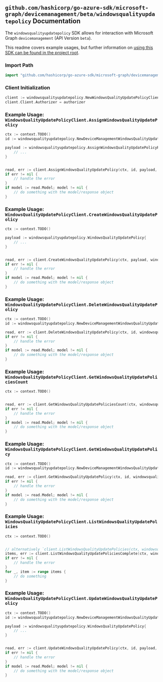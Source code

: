 
## `github.com/hashicorp/go-azure-sdk/microsoft-graph/devicemanagement/beta/windowsqualityupdatepolicy` Documentation

The `windowsqualityupdatepolicy` SDK allows for interaction with Microsoft Graph `devicemanagement` (API Version `beta`).

This readme covers example usages, but further information on [using this SDK can be found in the project root](https://github.com/hashicorp/go-azure-sdk/tree/main/docs).

### Import Path

```go
import "github.com/hashicorp/go-azure-sdk/microsoft-graph/devicemanagement/beta/windowsqualityupdatepolicy"
```


### Client Initialization

```go
client := windowsqualityupdatepolicy.NewWindowsQualityUpdatePolicyClientWithBaseURI("https://graph.microsoft.com")
client.Client.Authorizer = authorizer
```


### Example Usage: `WindowsQualityUpdatePolicyClient.AssignWindowsQualityUpdatePolicy`

```go
ctx := context.TODO()
id := windowsqualityupdatepolicy.NewDeviceManagementWindowsQualityUpdatePolicyID("windowsQualityUpdatePolicyId")

payload := windowsqualityupdatepolicy.AssignWindowsQualityUpdatePolicyRequest{
	// ...
}


read, err := client.AssignWindowsQualityUpdatePolicy(ctx, id, payload, windowsqualityupdatepolicy.DefaultAssignWindowsQualityUpdatePolicyOperationOptions())
if err != nil {
	// handle the error
}
if model := read.Model; model != nil {
	// do something with the model/response object
}
```


### Example Usage: `WindowsQualityUpdatePolicyClient.CreateWindowsQualityUpdatePolicy`

```go
ctx := context.TODO()

payload := windowsqualityupdatepolicy.WindowsQualityUpdatePolicy{
	// ...
}


read, err := client.CreateWindowsQualityUpdatePolicy(ctx, payload, windowsqualityupdatepolicy.DefaultCreateWindowsQualityUpdatePolicyOperationOptions())
if err != nil {
	// handle the error
}
if model := read.Model; model != nil {
	// do something with the model/response object
}
```


### Example Usage: `WindowsQualityUpdatePolicyClient.DeleteWindowsQualityUpdatePolicy`

```go
ctx := context.TODO()
id := windowsqualityupdatepolicy.NewDeviceManagementWindowsQualityUpdatePolicyID("windowsQualityUpdatePolicyId")

read, err := client.DeleteWindowsQualityUpdatePolicy(ctx, id, windowsqualityupdatepolicy.DefaultDeleteWindowsQualityUpdatePolicyOperationOptions())
if err != nil {
	// handle the error
}
if model := read.Model; model != nil {
	// do something with the model/response object
}
```


### Example Usage: `WindowsQualityUpdatePolicyClient.GetWindowsQualityUpdatePoliciesCount`

```go
ctx := context.TODO()


read, err := client.GetWindowsQualityUpdatePoliciesCount(ctx, windowsqualityupdatepolicy.DefaultGetWindowsQualityUpdatePoliciesCountOperationOptions())
if err != nil {
	// handle the error
}
if model := read.Model; model != nil {
	// do something with the model/response object
}
```


### Example Usage: `WindowsQualityUpdatePolicyClient.GetWindowsQualityUpdatePolicy`

```go
ctx := context.TODO()
id := windowsqualityupdatepolicy.NewDeviceManagementWindowsQualityUpdatePolicyID("windowsQualityUpdatePolicyId")

read, err := client.GetWindowsQualityUpdatePolicy(ctx, id, windowsqualityupdatepolicy.DefaultGetWindowsQualityUpdatePolicyOperationOptions())
if err != nil {
	// handle the error
}
if model := read.Model; model != nil {
	// do something with the model/response object
}
```


### Example Usage: `WindowsQualityUpdatePolicyClient.ListWindowsQualityUpdatePolicies`

```go
ctx := context.TODO()


// alternatively `client.ListWindowsQualityUpdatePolicies(ctx, windowsqualityupdatepolicy.DefaultListWindowsQualityUpdatePoliciesOperationOptions())` can be used to do batched pagination
items, err := client.ListWindowsQualityUpdatePoliciesComplete(ctx, windowsqualityupdatepolicy.DefaultListWindowsQualityUpdatePoliciesOperationOptions())
if err != nil {
	// handle the error
}
for _, item := range items {
	// do something
}
```


### Example Usage: `WindowsQualityUpdatePolicyClient.UpdateWindowsQualityUpdatePolicy`

```go
ctx := context.TODO()
id := windowsqualityupdatepolicy.NewDeviceManagementWindowsQualityUpdatePolicyID("windowsQualityUpdatePolicyId")

payload := windowsqualityupdatepolicy.WindowsQualityUpdatePolicy{
	// ...
}


read, err := client.UpdateWindowsQualityUpdatePolicy(ctx, id, payload, windowsqualityupdatepolicy.DefaultUpdateWindowsQualityUpdatePolicyOperationOptions())
if err != nil {
	// handle the error
}
if model := read.Model; model != nil {
	// do something with the model/response object
}
```
